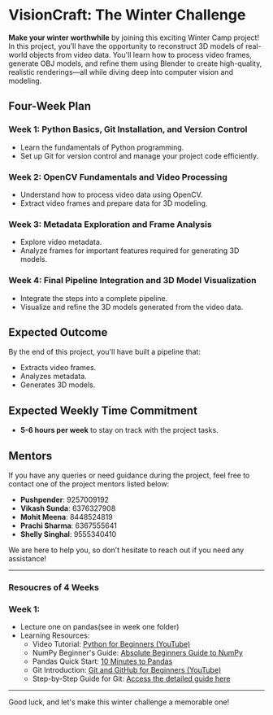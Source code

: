 # VisionCraft: The Winter Challenge

**Make your winter worthwhile** by joining this exciting Winter Camp project! In this project, you’ll have the opportunity to reconstruct 3D models of real-world objects from video data. You'll learn how to process video frames, generate OBJ models, and refine them using Blender to create high-quality, realistic renderings—all while diving deep into computer vision and modeling.

## Four-Week Plan

### Week 1: Python Basics, Git Installation, and Version Control
- Learn the fundamentals of Python programming.
- Set up Git for version control and manage your project code efficiently.

### Week 2: OpenCV Fundamentals and Video Processing
- Understand how to process video data using OpenCV.
- Extract video frames and prepare data for 3D modeling.

### Week 3: Metadata Exploration and Frame Analysis
- Explore video metadata.
- Analyze frames for important features required for generating 3D models.

### Week 4: Final Pipeline Integration and 3D Model Visualization
- Integrate the steps into a complete pipeline.
- Visualize and refine the 3D models generated from the video data.

## Expected Outcome

By the end of this project, you'll have built a pipeline that:
- Extracts video frames.
- Analyzes metadata.
- Generates 3D models.

## Expected Weekly Time Commitment

- **5-6 hours per week** to stay on track with the project tasks.

## Mentors

If you have any queries or need guidance during the project, feel free to contact one of the project mentors listed below:

- **Pushpender**: 9257009192
- **Vikash Sunda**: 6376327908
- **Mohit Meena**: 8448524819
- **Prachi Sharma**: 6367555641
- **Shelly Singhal**: 9555340410

We are here to help you, so don’t hesitate to reach out if you need any assistance!

---
### Resoucres of 4 Weeks
### Week 1: 
  - Lecture one on pandas(see in week one folder)
  - Learning Resources:
      - Video Tutorial: [Python for Beginners (YouTube)](https://youtu.be/rfscVS0vtbw?feature=shared)
      - NumPy Beginner's Guide: [Absolute Beginners Guide to NumPy](https://numpy.org/doc/stable/user/absolute_beginners.html)
      - Pandas Quick Start: [10 Minutes to Pandas](https://pandas.pydata.org/docs/user_guide/10min.html)
      - Git Introduction: [Git and GitHub for Beginners (YouTube)](https://youtu.be/ufKRYe8ZPaw?si=a4SBTrihYvqtEP9c)
      - Step-by-Step Guide for Git: [Access the detailed guide here](https://docs.google.com/document/d/1sjPg7S7KgbMxyA8JhXw5k92zJoDDBR6DcJh6Ezw1fbw/edit?usp=sharing)

--- 
Good luck, and let's make this winter challenge a memorable one!
